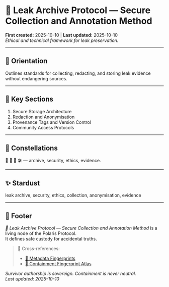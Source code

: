 # 🌂 Leak Archive Protocol — Secure Collection and Annotation Method  
**First created:** 2025-10-10 | **Last updated:** 2025-10-10  
*Ethical and technical framework for leak preservation.*

---

## 🧭 Orientation  
Outlines standards for collecting, redacting, and storing leak evidence without endangering sources.  

---

## 📑 Key Sections  
1. Secure Storage Architecture  
2. Redaction and Anonymisation  
3. Provenance Tags and Version Control  
4. Community Access Protocols  

---

## 🌌 Constellations  
🧾 🧼 🧿 🛠️ — archive, security, ethics, evidence.  

---

## ✨ Stardust  
leak archive, security, ethics, collection, anonymisation, evidence  

---

## 🏮 Footer  
*🧾 Leak Archive Protocol — Secure Collection and Annotation Method* is a living node of the Polaris Protocol.  
It defines safe custody for accidental truths.  

> 📡 Cross-references:  
> - [🧩 Metadata Fingerprints](./🧩_metadata_fingerprints_hidden_fields_and_author_traces.md)  
> - [🧱 Containment Fingerprint Atlas](./🧱_containment_fingerprint_atlas_visual_map_of_repeated_glitches.md)  

*Survivor authorship is sovereign. Containment is never neutral.*  
_Last updated: 2025-10-10_
